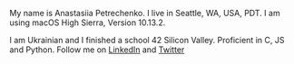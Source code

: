 My name is Anastasiia Petrechenko. I live in Seattle, WA, USA, PDT. I am using macOS High Sierra, Version 10.13.2.


I am Ukrainian and I finished a school 42 Silicon Valley. Proficient in C, JS and Python.
Follow me on [LinkedIn](https://www.linkedin.com/in/anastasiia-petrechenko-882627170/)
and [Twitter](https://twitter.com/anapetrechenko)
